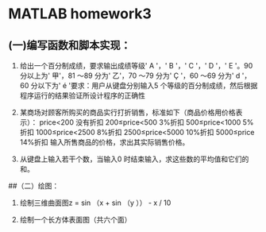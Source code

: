 # MATLAB homework3

## (一)编写函数和脚本实现：

1. 给出一个百分制成绩，要求输出成绩等级' A '，' B '，' C '，' D '，' E '。90 分以上为' 甲'，81 〜89 分为' 乙'，70 〜79 分为' Ç '，60 〜69 分为' d '，60 分以下为' é '要求：用户从键盘分别输入5 个等级的百分制成绩，然后根据程序运行的结果验证所设计程序的正确性

2. 某商场对顾客所购买的商品实行打折销售，标准如下（商品价格用价格表示）：
    price<200           没有折扣
    200≤price<500      3%折扣
    500≤price<1000     5%折扣
    1000≤price<2500    8%折扣
    2500≤price<5000    10%折扣
    5000≤price         14%折扣
输入所售商品的价格，求出其实际销售价格。

3. 从键盘上输入若干个数，当输入0 时结束输入，求这些数的平均值和它们的和。

##（二）绘图：

1. 绘制三维曲面图z = sin （x + sin （y ）） - x / 10

2. 绘制一个长方体表面图（共六个面）
